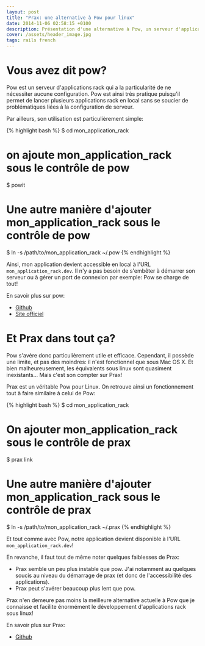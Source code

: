 ```yaml
---
layout: post
title: "Prax: une alternative à Pow pour linux"
date: 2014-11-06 02:58:15 +0100
description: Présentation d'une alternative à Pow, un serveur d'applications rack, pour linux.
cover: /assets/header_image.jpg
tags: rails french
---
```


# Vous avez dit pow?

Pow est un serveur d'applications rack qui a la particularité de ne nécessiter aucune configuration.
Pow est ainsi très pratique puisqu'il permet de lancer plusieurs applications rack en local sans se soucier de problématiques liées à la configuration de serveur.

<!-- more --> 

Par ailleurs, son utilisation est particulièrement simple:

{% highlight bash %}
$ cd mon_application_rack

# on ajoute mon_application_rack sous le contrôle de pow
$ powit

# Une autre manière d'ajouter mon_application_rack sous le contrôle de pow
$ ln -s /path/to/mon_application_rack ~/.pow
{% endhighlight %}

Ainsi, mon application devient accessible en local à l'URL `mon_application_rack.dev`. Il n'y a pas besoin de s'embêter à démarrer son serveur ou à gérer un port de connexion par exemple: Pow se charge de tout!

En savoir plus sur pow:

* [Github](https://github.com/basecamp/pow)
* [Site officiel](http://pow.cx/)


# Et Prax dans tout ça?

Pow s'avère donc particulièrement utile et efficace. Cependant, il possède une limite, et pas des moindres: il n'est fonctionnel que sous Mac OS X.
Et bien malheureusement, les équivalents sous linux sont quasiment inexistants... Mais c'est son compter sur Prax!

Prax est un véritable Pow pour Linux. On retrouve ainsi un fonctionnement tout à faire similaire à celui de Pow:

{% highlight bash %}
$ cd mon_application_rack

# On ajouter mon_application_rack sous le contrôle de prax
$ prax link

# Une autre manière d'ajouter mon_application_rack sous le contrôle de prax
$ ln -s /path/to/mon_application_rack ~/.prax
{% endhighlight %}


Et tout comme avec Pow, notre application devient disponible à l'URL `mon_application_rack.dev`!

En revanche, il faut tout de même noter quelques faiblesses de Prax:

* Prax semble un peu plus instable que pow. J'ai notamment au quelques soucis au niveau du démarrage de prax (et donc de l'accessibilité des applications).
* Prax peut s'avérer beaucoup plus lent que pow.

Prax n'en demeure pas moins la meilleure alternative actuelle à Pow que je connaisse et facilite énormément le développement d'applications rack sous linux!

En savoir plus sur Prax:

* [Github](https://github.com/ysbaddaden/prax)

